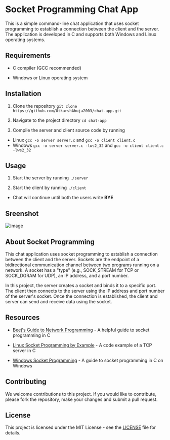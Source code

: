 # Socket Programming Chat App

This is a simple command-line chat application that uses socket programming to establish a connection between the client and the server. The application is developed in C and supports both Windows and Linux operating systems.


## Requirements

- C compiler (GCC recommended)

- Windows or Linux operating system

## Installation

1. Clone the repository `git clone https://github.com/UtkarshAhuja2003/chat-app.git`

2. Navigate to the project directory `cd chat-app`

3. Compile the server and client source code by running 
- Linux    `gcc -o server server.c` and `gcc -o client client.c`
- Windows  `gcc -o server server.c -lws2_32` and `gcc -o client client.c -lws2_32`



## Usage

1. Start the server by running `./server`

2. Start the client by running `./client`

- Chat will continue until both the users write **BYE**

## Sreenshot
![image](https://user-images.githubusercontent.com/70762626/214885657-dd8f8871-14a3-484b-9606-244dbf240cca.png)



## About Socket Programming
This chat application uses socket programming to establish a connection between the client and the server. Sockets are the endpoint of a bidirectional communication channel between two programs running on a network. A socket has a "type" (e.g., SOCK_STREAM for TCP or SOCK_DGRAM for UDP), an IP address, and a port number.

In this project, the server creates a socket and binds it to a specific port. The client then connects to the server using the IP address and port number of the server's socket. Once the connection is established, the client and server can send and receive data using the socket.

## Resources

- [Beej's Guide to Network Programming](http://beej.us/guide/bgnet/) - A helpful guide to socket programming in C

- [Linux Socket Programming by Example](https://www.cs.cmu.edu/afs/cs/academic/class/15213-f99/www/class26/tcpserver.c) - A code example of a TCP server in C

- [Windows Socket Programming](https://docs.microsoft.com/en-us/windows/win32/winsock/windows-sockets-start-page-2) - A guide to socket programming in C on Windows

## Contributing

We welcome contributions to this project. If you would like to contribute, please fork the repository, make your changes and submit a pull request.

## License

This project is licensed under the MIT License - see the [LICENSE](LICENSE) file for details.
